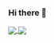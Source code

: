 ### Hi there 👋

<!--
**InvictusYing/InvictusYing** is a ✨ _special_ ✨ repository because its `README.md` (this file) appears on your GitHub profile.


Here are some ideas to get you started:

- 🔭 I’m currently working on ...
- 🌱 I’m currently learning ...
- 👯 I’m looking to collaborate on ...
- 🤔 I’m looking for help with ...
- 💬 Ask me about ...
- 📫 How to reach me: ...
- 😄 Pronouns: ...
- ⚡ Fun fact: ...
-->

<a href="https://github.com/InvictusYing/github-readme-stats">
  <img align="center" src="https://github-readme-stats.vercel.app/api/pin/?username=InvictusYing&repo=github-readme-stats" />
</a>
<a href="https://github.com/anuraghazra/convoychat">
  <img align="center" src="https://github-readme-stats.vercel.app/api/pin/?username=InvictusYing&repo=convoychat" />
</a>


<!-- [![trophy](https://github-profile-trophy.vercel.app/?username=invictusying&rank=-C,-B,-?)](https://github.com/ryo-ma/github-profile-trophy) -->
